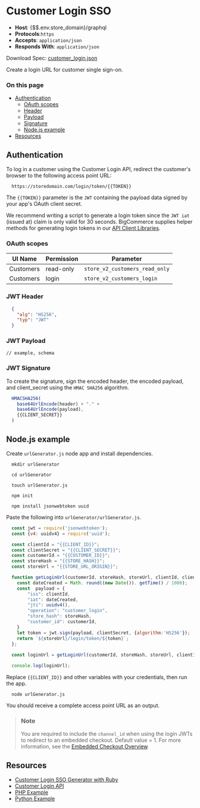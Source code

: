 # Customer Login SSO

* **Host**: {$$.env.store_domain}/graphql
* **Protocols**:`https`
* **Accepts**: `application/json`
* **Responds With**: `application/json`


Download Spec: [customer_login.json](https://bigcommerce.stoplight.io/api/v1/projects/bigcommerce/api-reference/nodes/reference/customer_login.yml?branch=master&amp;deref=all&amp;format=json)

Create a login URL for customer single sign-on.


<div class="otp" id="no-index">

### On this page

  * [Authentication](#authentication)
      * [OAuth scopes](#oauth-scopes)
      * [Header](#jwt-header)
      * [Payload](#jwt-payload)
      * [Signature](#jwt-signature)
      * [Node.js example](#node-js-example)
  * [Resources](#resources)
</div>
  
  
## Authentication

To log in a customer using the Customer Login API, redirect the customer's browser to the following access point URL:

```http
  https://storedomain.com/login/token/{{TOKEN}}
```


The `{{TOKEN}}` parameter is the `JWT` containing the payload data signed by your app's OAuth client secret. 

We recommend writing a script to generate a login token since the `JWT iat` (issued at) claim is only valid for 30 seconds. BigCommerce supplies helper methods for generating login tokens in our [API Client Libraries](https://developer.bigcommerce.com/tools-resources).
    

### OAuth scopes

| UI Name | Permission | Parameter |
|----|----|----|
| Customers | read-only | `store_v2_customers_read_only` |
| Customers | login | `store_v2_customers_login` |



### JWT Header

```json
  {
    "alg": "HS256",
    "typ": "JWT"
  }
```


### JWT Payload
    // example, schema

### JWT Signature
    
To create the signature, sign the encoded header, the encoded payload, and client_secret using the `HMAC SHA256` algorithm.
  
```js
  HMACSHA256(
    base64UrlEncode(header) + "." +
    base64UrlEncode(payload),
    {{CLIENT_SECRET}}
  )
```


## Node.js example
      
Create `urlGenerator.js` node app and install dependencies.
    
```shell
  mkdir urlGenerator

  cd urlGenerator

  touch urlGenerator.js

  npm init

  npm install jsonwebtoken uuid
```

Paste the following into `urlGenerator/urlGenerator.js`.

```js
  const jwt = require('jsonwebtoken');
  const {v4: uuidv4} = require('uuid');

  const clientId = "{{CLIENT_ID}}";
  const clientSecret = "{{CLIENT_SECRET}}";
  const customerId = "{{CUSTOMER_ID}}";
  const storeHash = "{{STORE_HASH}}";
  const storeUrl = "{{STORE_URL_ORIGIN}}";

  function getLoginUrl(customerId, storeHash, storeUrl, clientId, clientSecret) {
    const dateCreated = Math. round((new Date()). getTime() / 1000);
    const  payload = {
        "iss": clientId,
        "iat": dateCreated,
        "jti": uuidv4(),
        "operation": "customer_login",
        "store_hash": storeHash,
        "customer_id": customerId,
    }
    let token = jwt.sign(payload, clientSecret, {algorithm:'HS256'});
    return `${storeUrl}/login/token/${token}`;
  };
  
  const loginUrl = getLoginUrl(customerId, storeHash, storeUrl, clientId, clientSecret);

  console.log(loginUrl);
```


Replace `{{CLIENT_ID}}` and other variables with your credentials, then run the app.

```shell
  node urlGenerator.js
```

You should receive a complete access point URL as an output.
<div class="HubBlock--callout">
<div class="CalloutBlock--info">
<div class="HubBlock-content">

  > ### Note
  > You are required to include the `channel_id` when using the login JWTs to redirect to an embedded checkout. Default value = 1. For more information, see the [Embedded Checkout Overview](https://developer.bigcommerce.com/api-docs/storefronts/embedded-checkout/embedded-checkout-overview).
 </div>
 </div>
 </div>

## Resources

* [Customer Login SSO Generator with Ruby](https://github.com/jordanarldt/ruby-bc-customer-sso-generator/)
* [Customer Login API](https://developer.bigcommerce.com/api-docs/customers/customer-login-api)
* [PHP Example](https://github.com/bigcommerce/bigcommerce-api-php/blob/master/src/Bigcommerce/Api/Client.php#L421)
* [Python Example](https://github.com/bigcommerce/bigcommerce-api-python/blob/master/bigcommerce/customer_login_token.py)
